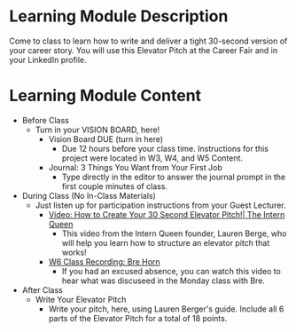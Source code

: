 # Learning Module Description

Come to class to learn how to write and deliver a tight 30-second version of your career story. You will use this Elevator Pitch at the Career Fair and in your LinkedIn profile.

# Learning Module Content

- Before Class
  - Turn in your VISION BOARD, here!
    - Vision Board DUE (turn in here)
      - Due 12 hours before your class time. Instructions for this project were located in W3, W4, and W5 Content.
    - Journal: 3 Things You Want from Your First Job
      - Type directly in the editor to answer the journal prompt in the first couple minutes of class.
- During Class (No In-Class Materials)
  - Just listen up for participation instructions from your Guest Lecturer.
    - [Video: How to Create Your 30 Second Elevator Pitch!| The Intern Queen](https://www.youtube.com/watch?v=Lb0Yz_5ZYzI)
      - This video from the Intern Queen founder, Lauren Berge, who will help you learn how to structure an elevator pitch that works!
    - [W6 Class Recording: Bre Horn](https://learn-us-east-1-prod-fleet02-xythos.content.blackboardcdn.com/5df2c00b32acb/186242?X-Blackboard-Expiration=1606338000000&X-Blackboard-Signature=GeNVALYomkxEhYwcziDDx3ERjiVM7xQV7gV8MHrzKFI%3D&X-Blackboard-Client-Id=304933&response-cache-control=private%2C%20max-age%3D21600&response-content-disposition=inline%3B%20filename%2A%3DUTF-8%27%27W6%2520Class%2520Recording.mp4&response-content-type=video%2Fmp4&X-Amz-Algorithm=AWS4-HMAC-SHA256&X-Amz-Date=20201125T150000Z&X-Amz-SignedHeaders=host&X-Amz-Expires=21600&X-Amz-Credential=AKIAZH6WM4PL5SJBSTP6%2F20201125%2Fus-east-1%2Fs3%2Faws4_request&X-Amz-Signature=02d187a3e4f4675e7ef9a68a5d3dd9ccb71c06bcdab742b581e7602a2e4cca01)
      - If you had an excused absence, you can watch this video to hear what was discuseed in the Monday class with Bre.
- After Class
  - Write Your Elevator Pitch
    - Write your pitch, here, using Lauren Berger's guide. Include all 6 parts of the Elevator Pitch for a total of 18 points.
